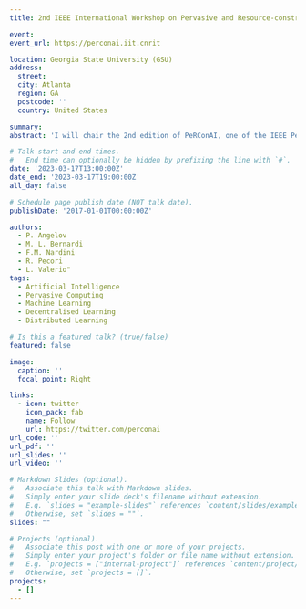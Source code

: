 ```yaml
---
title: 2nd IEEE International Workshop on Pervasive and Resource-constrained AI co-located with PerCom

event: 
event_url: https://perconai.iit.cnrit

location: Georgia State University (GSU)
address:
  street: 
  city: Atlanta
  region: GA
  postcode: ''
  country: United States

summary: 
abstract: 'I will chair the 2nd edition of PeRConAI, one of the IEEE Percom 2023 workshop. The workshop will be half day at the Est Student Center, room 217 at Georgia State University, ATLANTA, GA.'

# Talk start and end times.
#   End time can optionally be hidden by prefixing the line with `#`.
date: '2023-03-17T13:00:00Z'
date_end: '2023-03-17T19:00:00Z'
all_day: false

# Schedule page publish date (NOT talk date).
publishDate: '2017-01-01T00:00:00Z'

authors: 
  - P. Angelov
  - M. L. Bernardi
  - F.M. Nardini
  - R. Pecori
  - L. Valerio"
tags: 
  - Artificial Intelligence
  - Pervasive Computing
  - Machine Learning
  - Decentralised Learning
  - Distributed Learning

# Is this a featured talk? (true/false)
featured: false

image:
  caption: ''
  focal_point: Right

links:
  - icon: twitter
    icon_pack: fab
    name: Follow
    url: https://twitter.com/perconai
url_code: ''
url_pdf: ''
url_slides: ''
url_video: ''

# Markdown Slides (optional).
#   Associate this talk with Markdown slides.
#   Simply enter your slide deck's filename without extension.
#   E.g. `slides = "example-slides"` references `content/slides/example-slides.md`.
#   Otherwise, set `slides = ""`.
slides: ""

# Projects (optional).
#   Associate this post with one or more of your projects.
#   Simply enter your project's folder or file name without extension.
#   E.g. `projects = ["internal-project"]` references `content/project/deep-learning/index.md`.
#   Otherwise, set `projects = []`.
projects:
  - []
---
```


<!-- {{% callout note %}}
Click on the **Slides** button above to view the built-in slides feature.
{{% /callout %}}

Slides can be added in a few ways:

- **Create** slides using Wowchemy's [_Slides_](https://wowchemy.com/docs/managing-content/#create-slides) feature and link using `slides` parameter in the front matter of the talk file
- **Upload** an existing slide deck to `static/` and link using `url_slides` parameter in the front matter of the talk file
- **Embed** your slides (e.g. Google Slides) or presentation video on this page using [shortcodes](https://wowchemy.com/docs/writing-markdown-latex/).

Further event details, including [page elements](https://wowchemy.com/docs/writing-markdown-latex/) such as image galleries, can be added to the body of this page.
 -->